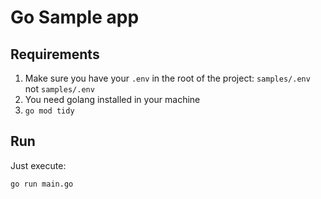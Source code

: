 # Go Sample app

## Requirements
1. Make sure you have your `.env` in the root of the project: `samples/.env` not `samples/.env`
1. You need golang installed in your machine
1. `go mod tidy`

## Run
Just execute:
```
go run main.go
```
